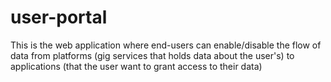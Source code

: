 # user-portal
This is the web application where end-users can enable/disable the flow of data from platforms (gig services that holds data about the user's) to applications (that the user want to grant access to their data)
